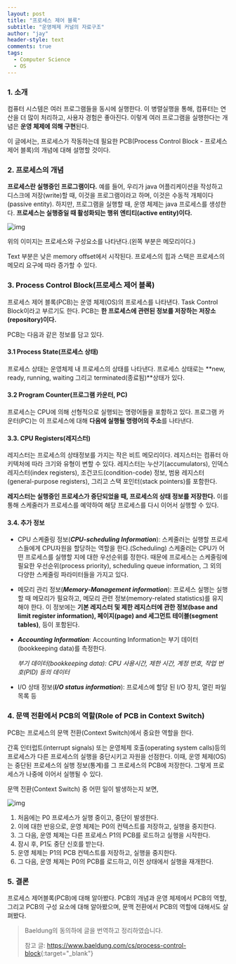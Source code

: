 ```yaml
---
layout: post
title: "프로세스 제어 블록"
subtitle: "운영체제 커널의 자료구조"
author: "jay"
header-style: text
comments: true
tags:
  - Computer Science
  - OS
---
```

### 1. 소개

컴퓨터 시스템은 여러 프로그램들을 동시에 실행한다. 이 병렬실행을 통해, 컴퓨터는 연산을 더 많이 처리하고, 사용자 경험은 좋아진다. 이렇게 여러 프로그램을 실행한다는 개념은 **운영 체제에 의해 구현**된다.

이 글에서는, 프로세스가 작동하는데 필요한 PCB(Process Control Block - 프로세스 제어 블록)의 개념에 대해 설명할 것이다.

### 2. 프로세스의 개념

**프로세스란 실행중인 프로그램이다.** 예를 들어, 우리가 java 어플리케이션을 작성하고 디스크에 저장(write)할 때, 이것을 프로그램이라고 하며, 이것은 수동적 개체이다(passive entity). 하지만, 프로그램을 실행할 때, 운영 체제는 java 프로세스를 생성한다. **프로세스는 실행중일 때 활성화되는  행위 엔티티(active entity)이다.**

![img](https://www.baeldung.com/wp-content/uploads/sites/4/2020/06/ProcessContent-1-189x300-1.png)

위의 이미지는 프로세스와 구성요소를 나타낸다.(왼쪽 부분은 메모리이다.)

Text 부분은 낮은 memory offset에서 시작된다. 프로세스의 힙과 스택은 프로세스의 메모리 요구에 따라 증가할 수 있다.

### 3. Process Control Block(프로세스 제어 블록)

프로세스 제어 블록(PCB)는 운영 체제(OS)의 프로세스를 나타낸다. Task Control Block이라고 부르기도 한다. PCB는 **한 프로세스에 관련된 정보를 저장하는 저장소(repository)이다.**

PCB는 다음과 같은 정보를 담고 있다.

#### 3.1 Process State(프로세스 상태)

프로세스 상태는 운영체제 내 프로세스의 상태를 나타낸다. 프로세스 상태로는 **new, ready, running, waiting 그리고 terminated(종료됨)**상태가 있다.

#### 3.2 Program Counter(프로그램 카운터, PC)

프로세스는 CPU에 의해 선형적으로 실행되는 명령어들을 포함하고 있다. 프로그램 카운터(PC)는 이 프로세스에 대해 **다음에 실행될 명령어의 주소**를 나타낸다.

#### 3.3. CPU Registers(레지스터)

레지스터는 프로세스의 상태정보를 가지는 작은 비트 메모리이다. 레지스터는 컴퓨터 아키텍처에 따라 크기와 유형이 변할 수 있다. 레지스터는 누산기(accumulators), 인덱스 레지스터(index registers), 조건코드(condition-code) 정보, 범용 레지스터(general-purpose registers), 그리고 스택 포인터(stack pointers)를 포함한다. 

**레지스터는 실행중인 프로세스가 중단되었을 때, 프로세스의 상태 정보를 저장한다.** 이를 통해 스케줄러가 프로세스를 예약하여 해당 프로세스를 다시 이어서 실행할 수 있다.

#### 3.4. 추가 정보

- CPU 스케줄링 정보(***CPU-scheduling Information***): 스케줄러는 실행할 프로세스들에게 CPU자원을 할당하는 역할을 한다.(Scheduling)  스케줄러는 CPU가 어떤 프로세스를 실행할 지에 대한 우선순위를 정한다. 때문에 프로세스는 스케줄링에 필요한 우선순위(process priority), scheduling queue information, 그 외의 다양한 스케줄링 파라미터들을 가지고 있다.

- 메모리 관리 정보(***Memory-Management information***): 프로세스 실행는 실행할 때 메모리가 필요하고, 메모리 관련 정보(memory-related statistics)를 유지해야 한다. 이 정보에는 **기본 레지스터 및 제한 레지스터에 관한 정보(base and limit register information), 페이지(page) and 세그먼트 테이블(segment tables)**, 등이 포함된다.

- ***Accounting Information***: Accounting Information는 부기 데이터(bookkeeping data)를 측정한다.

  *부기 데이터(bookkeeping data): CPU 사용시간, 제한 시간, 계정 번호, 작업 번호(PID) 등의 데이터*

- I/O 상태 정보(***I/O status information***): 프로세스에 할당 된 I/O 장치, 열린 파일 목록 등

### 4. 문맥 전환에서 PCB의 역할(Role of PCB in Context Switch)

PCB는 프로세스의 문맥 전환(Context Switch)에서 중요한 역할을 한다.

간혹 인터럽트(interrupt signals) 또는 운영체제 호출(operating system calls)등의 프로세스가 다른 프로세스의 실행을 중단시키고 자원을 선점한다. 이때, 운영 체제(OS)는 중단된 프로세스의 실행 정보(통계)를 그 프로세스의 PCB에 저장한다. 그렇게 프로세스가 나중에 이어서 실행될 수 있다.

문맥 전환(Context Switch) 중 어떤 일이 발생하는지 보면,

![img](https://www.baeldung.com/wp-content/uploads/sites/4/2020/06/ProcessContent-Context-Switch-1-300x284-1.png)

1. 처음에는 P0 프로세스가 실행 중이고, 중단이 발생한다.
2. 이에 대한 반응으로, 운영 체제는 P0의 컨텍스트를 저장하고, 실행을 중지한다.
3. 그 다음, 운영 체제는 다른 프로세스 P1의 PCB를 로드하고 실행을 시작한다.
4. 잠시 후, P1도 중단 신호를 받는다.
5. 운영 체제는 P1의 PCB 컨텍스트를 저장하고, 실행을 중지한다.
6. 그 다음, 운영 체제는 P0의 PCB를 로드하고, 이전 상태에서 실행을 재개한다.

### 5. 결론

프로세스 제어블록(PCB)에 대해 알아봤다. PCB의 개념과 운영 체제에서 PCB의 역할, 그리고 PCB의 구성 요소에 대해 알아봤으며, 문맥 전환에서 PCB의 역할에 대해서도 살펴봤다.

> Baeldung의 동의하에 글을 번역하고 정리하였습니다.
>
> 참고 글: <https://www.baeldung.com/cs/process-control-block>{:target="_blank"}